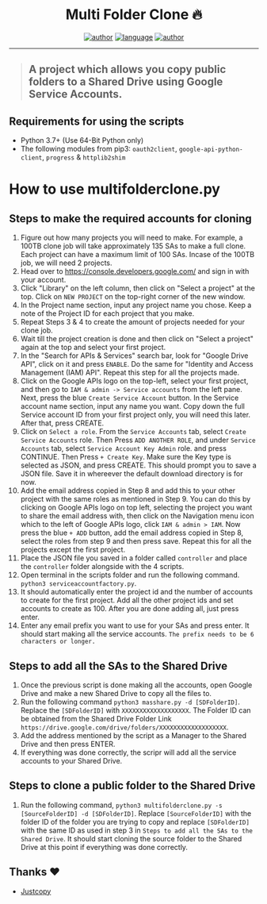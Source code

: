 <h1 align="center">Multi Folder Clone 🔥</h1> 

<p align="center">
<a href="https://sawankumar.gitlab.io/"><img alt="author" src="https://img.shields.io/badge/author-Sawan%20Kumar-red"/></a>
<a href="https://www.python.org/"><img alt="language" src="https://img.shields.io/badge/Made%20with-Python-1f425f.svg"/></a>
<a href="https://github.com/ellerbrock/open-source-badges/"><img alt="author" src="https://badges.frapsoft.com/os/v1/open-source.svg?v=103"/></a>
</p>

<hr>

> ## A project which allows you copy public folders to a Shared Drive using Google Service Accounts.

Requirements for using the scripts
---------------------------------
* Python 3.7+ (Use 64-Bit Python only)
* The following modules from pip3: `oauth2client`, `google-api-python-client`, `progress` & `httplib2shim`

How to use multifolderclone.py
=================================

Steps to make the required accounts for cloning
---------------------------------
1) Figure out how many projects you will need to make. For example, a 100TB clone job will take approximately 135 SAs to make a full clone. Each project can have a maximum limit of 100 SAs. Incase of the 100TB job, we will need 2 projects.
2) Head over to <https://console.developers.google.com/> and sign in with your account.
3) Click "Library" on the left column, then click on "Select a project" at the top. Click on `NEW PROJECT` on the top-right corner of the new window.
4) In the Project name section, input any project name you chose. Keep a note of the Project ID for each project that you make.
5) Repeat Steps 3 & 4 to create the amount of projects needed for your clone job.
6) Wait till the project creation is done and then click on "Select a project" again at the top and select your first project.
7) In the "Search for APIs & Services" search bar, look for "Google Drive API", click on it and press `ENABLE`. Do the same for "Identity and Access Management (IAM) API". Repeat this step for all the projects made.
8) Click on the Google APIs logo on the top-left, select your first project, and then go to `IAM & admin -> Service accounts` from the left pane. Next, press the blue `Create Service Account` button. In the Service account name section, input any name you want. Copy down the full Service account ID from your first project only, you will need this later. After that, press CREATE.
9) Click on `Select a role`. From the `Service Accounts` tab, select `Create Service Accounts` role. Then Press `ADD ANOTHER ROLE`, and under `Service Accounts` tab, select `Service Account Key Admin` role. and press CONTINUE. Then Press `+ Create Key`. Make sure the Key type is selected as JSON, and press CREATE. This should prompt you to save a JSON file. Save it in whereever the default download directory is for now.
10) Add the email address copied in Step 8 and add this to your other project with the same roles as mentioned in Step 9. You can do this by clicking on Google APIs logo on top left, selecting the project you want to share the email address with, then click on the Navigation menu icon which to the left of Google APIs logo, click `IAM & admin > IAM`. Now press  the blue `+ ADD` button, add the email address copied in Step 8, select the roles from step 9 and then press save. Repeat this for all the projects except the first project.
11) Place the JSON file you saved in a folder called `controller` and place the `controller` folder alongside with the 4 scripts.
12) Open terminal in the scripts folder and run the following command. `python3 serviceaccountfactory.py`.
13) It should automatically enter the project id and the number of accounts to create for the first project. Add all the other project ids and set accounts to create as 100. After you are done adding all, just press enter.
14) Enter any email prefix you want to use for your SAs and press enter. It should start making all the service accounts.
`The prefix needs to be 6 characters or longer.`

Steps to add all the SAs to the Shared Drive
---------------------------------
1) Once the previous script is done making all the accounts, open Google Drive and make a new Shared Drive to copy all the files to.
2) Run the following command `python3 masshare.py -d [SDFolderID]`. Replace the `[SDFolderID]` with `XXXXXXXXXXXXXXXXXXX`. The Folder ID can be obtained from the Shared Drive Folder Link `https://drive.google.com/drive/folders/XXXXXXXXXXXXXXXXXXX`.
3) Add the address mentioned by the script as a Manager to the Shared Drive and then press ENTER.
4) If everything was done correctly, the scripr will add all the service accounts to your Shared Drive.

Steps to clone a public folder to the Shared Drive
---------------------------------
1) Run the following command, `python3 multifolderclone.py -s [SourceFolderID] -d [SDFolderID]`. Replace `[SourceFolderID]` with the folder ID of the folder you are trying to copy and replace `[SDFolderID]` with the same ID as used in step 3 in `Steps to add all the SAs to the Shared Drive`. It should start cloning the source folder to the Shared Drive at this point if everything was done correctly.


## Thanks :heart:‍ 

* [Justcopy](https://github.com/justcopy/Multifolderclone)